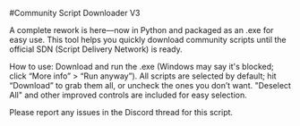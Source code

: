 #Community Script Downloader V3

A complete rework is here—now in Python and packaged as an .exe for easy use.
This tool helps you quickly download community scripts until the official SDN (Script Delivery Network) is ready.

How to use:
Download and run the .exe (Windows may say it's blocked; click “More info” > “Run anyway”).
All scripts are selected by default; hit “Download” to grab them all, or uncheck the ones you don’t want.
"Deselect All" and other improved controls are included for easy selection.

Please report any issues in the Discord thread for this script.